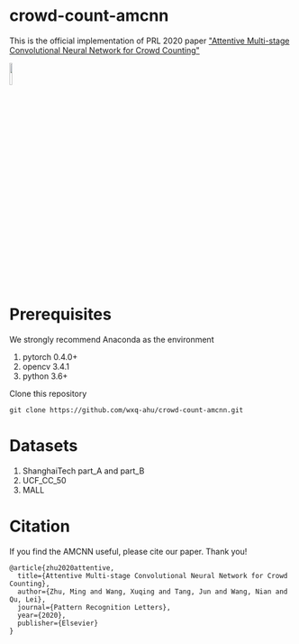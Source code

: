 # crowd-count-amcnn
This is the official implementation of PRL 2020 paper ["Attentive Multi-stage Convolutional Neural Network for Crowd Counting"](https://www.sciencedirect.com/science/article/pii/S0167865520301793)

<img src="https://github.com/wxq-ahu/crowd-count-amcnn/tree/master/image/AMCNN.jpg" width="10%" hight="10%">  


# Prerequisites  
We strongly recommend Anaconda as the environment
1. pytorch 0.4.0+
2. opencv 3.4.1
3. python 3.6+  

Clone this repository  
```
git clone https://github.com/wxq-ahu/crowd-count-amcnn.git
```

# Datasets
1. ShanghaiTech part_A and part_B
2. UCF_CC_50
3. MALL

# Citation
If you find the AMCNN useful, please cite our paper. Thank you!

```
@article{zhu2020attentive,
  title={Attentive Multi-stage Convolutional Neural Network for Crowd Counting},
  author={Zhu, Ming and Wang, Xuqing and Tang, Jun and Wang, Nian and Qu, Lei},
  journal={Pattern Recognition Letters},
  year={2020},
  publisher={Elsevier}
}
```
